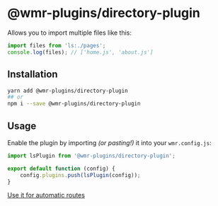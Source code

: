 # @wmr-plugins/directory-plugin

Allows you to import multiple files like this:

```js
import files from 'ls:./pages';
console.log(files); // ['home.js', 'about.js']
```

## Installation

```sh
yarn add @wmr-plugins/directory-plugin
## or
npm i --save @wmr-plugins/directory-plugin
```

## Usage

Enable the plugin by importing _(or pasting!)_ it into your `wmr.config.js`:

```js
import lsPlugin from '@wmr-plugins/directory-plugin';

export default function (config) {
	config.plugins.push(lsPlugin(config));
}
```

[Use it for automatic routes](https://github.com/preactjs/wmr/wiki/Configuration-Recipes#filesystem-based-routing--page-component-loading-)
